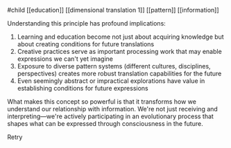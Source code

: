#child [[education]] [[dimensional translation 1]] [[pattern]] [[information]]

Understanding this principle has profound implications:

1. Learning and education become not just about acquiring knowledge but about creating conditions for future translations
2. Creative practices serve as important processing work that may enable expressions we can't yet imagine
3. Exposure to diverse pattern systems (different cultures, disciplines, perspectives) creates more robust translation capabilities for the future
4. Even seemingly abstract or impractical explorations have value in establishing conditions for future expressions

What makes this concept so powerful is that it transforms how we understand our relationship with information. We're not just receiving and interpreting—we're actively participating in an evolutionary process that shapes what can be expressed through consciousness in the future.

Retry